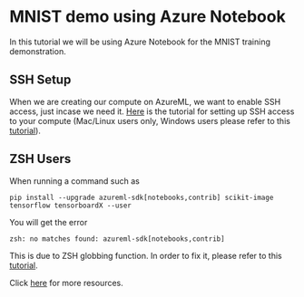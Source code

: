 # MNIST demo using Azure Notebook
In this tutorial we will be using Azure Notebook for the MNIST training demonstration.

## SSH Setup
When we are creating our compute on AzureML, we want to enable SSH access, just incase we need it. [Here](https://github.com/beauwilliams/MSA-AUS-2020-AzureML/blob/master/Notes/SSHSetup.md) is the tutorial for setting up SSH access to your compute (Mac/Linux users only, Windows users please refer to this [tutorial](https://docs.microsoft.com/en-gb/azure/virtual-machines/linux/ssh-from-windows)).

## ZSH Users
When running a command such as

`pip install --upgrade azureml-sdk[notebooks,contrib] scikit-image tensorflow tensorboardX --user`

You will get the error

`zsh: no matches found: azureml-sdk[notebooks,contrib]`

This is due to ZSH globbing function. In order to fix it, please refer to this [tutorial](https://github.com/beauwilliams/MSA-AUS-2020-AzureML/blob/master/Notes/Links.md).


Click [here](https://github.com/beauwilliams/MSA-AUS-2020-AzureML/blob/master/Notes/Links.md) for more resources.

